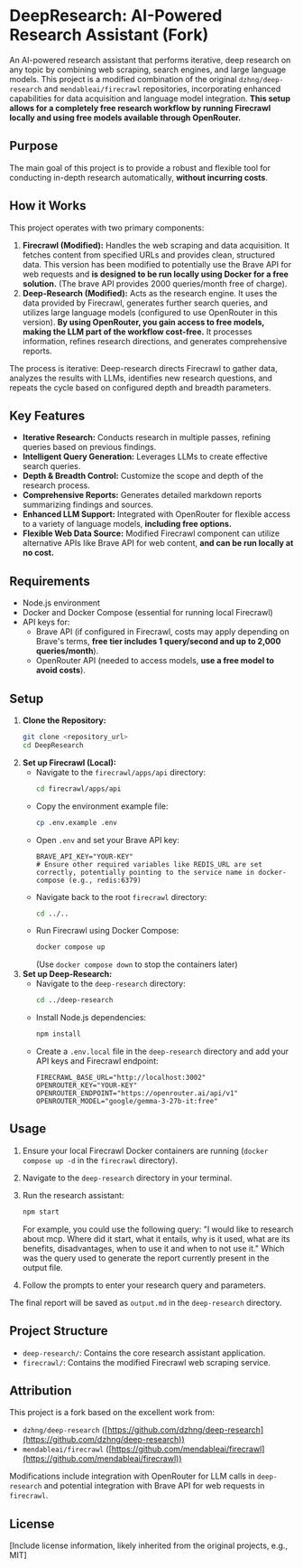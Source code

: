 # DeepResearch: AI-Powered Research Assistant (Fork)

An AI-powered research assistant that performs iterative, deep research on any topic by combining web scraping, search engines, and large language models. This project is a modified combination of the original `dzhng/deep-research` and `mendableai/firecrawl` repositories, incorporating enhanced capabilities for data acquisition and language model integration. **This setup allows for a completely free research workflow by running Firecrawl locally and using free models available through OpenRouter.**

## Purpose

The main goal of this project is to provide a robust and flexible tool for conducting in-depth research automatically, **without incurring costs**.

## How it Works

This project operates with two primary components:

1.  **Firecrawl (Modified):** Handles the web scraping and data acquisition. It fetches content from specified URLs and provides clean, structured data. This version has been modified to potentially use the Brave API for web requests and **is designed to be run locally using Docker for a free solution.** (The brave API provides 2000 queries/month free of charge).
2.  **Deep-Research (Modified):** Acts as the research engine. It uses the data provided by Firecrawl, generates further search queries, and utilizes large language models (configured to use OpenRouter in this version). **By using OpenRouter, you gain access to free models, making the LLM part of the workflow cost-free.** It processes information, refines research directions, and generates comprehensive reports.

The process is iterative: Deep-research directs Firecrawl to gather data, analyzes the results with LLMs, identifies new research questions, and repeats the cycle based on configured depth and breadth parameters.

## Key Features

*   **Iterative Research:** Conducts research in multiple passes, refining queries based on previous findings.
*   **Intelligent Query Generation:** Leverages LLMs to create effective search queries.
*   **Depth & Breadth Control:** Customize the scope and depth of the research process.
*   **Comprehensive Reports:** Generates detailed markdown reports summarizing findings and sources.
*   **Enhanced LLM Support:** Integrated with OpenRouter for flexible access to a variety of language models, **including free options.**
*   **Flexible Web Data Source:** Modified Firecrawl component can utilize alternative APIs like Brave API for web content, **and can be run locally at no cost.**

## Requirements

*   Node.js environment
*   Docker and Docker Compose (essential for running local Firecrawl)
*   API keys for:
    *   Brave API (if configured in Firecrawl, costs may apply depending on Brave's terms, **free tier includes 1 query/second and up to 2,000 queries/month**).
    *   OpenRouter API (needed to access models, **use a free model to avoid costs**).

## Setup

1.  **Clone the Repository:**
    ```bash
    git clone <repository_url>
    cd DeepResearch
    ```
2.  **Set up Firecrawl (Local):**
    *   Navigate to the `firecrawl/apps/api` directory:
        ```bash
        cd firecrawl/apps/api
        ```
    *   Copy the environment example file:
        ```bash
        cp .env.example .env
        ```
    *   Open `.env` and set your Brave API key:
        ```dotenv
        BRAVE_API_KEY="YOUR-KEY"
        # Ensure other required variables like REDIS_URL are set correctly, potentially pointing to the service name in docker-compose (e.g., redis:6379)
        ```
    *   Navigate back to the root `firecrawl` directory:
        ```bash
        cd ../..
        ```
    *   Run Firecrawl using Docker Compose:
        ```bash
        docker compose up 
        ```
        (Use `docker compose down` to stop the containers later)
3.  **Set up Deep-Research:**
    *   Navigate to the `deep-research` directory:
        ```bash
        cd ../deep-research
        ```
    *   Install Node.js dependencies:
        ```bash
        npm install
        ```
    *   Create a `.env.local` file in the `deep-research` directory and add your API keys and Firecrawl endpoint:
        ```dotenv
        FIRECRAWL_BASE_URL="http://localhost:3002"
        OPENROUTER_KEY="YOUR-KEY"
        OPENROUTER_ENDPOINT="https://openrouter.ai/api/v1"
        OPENROUTER_MODEL="google/gemma-3-27b-it:free"
        ```

## Usage

1.  Ensure your local Firecrawl Docker containers are running (`docker compose up -d` in the `firecrawl` directory).
2.  Navigate to the `deep-research` directory in your terminal.
3.  Run the research assistant:
    ```bash
    npm start
    ```

    For example, you could use the following query:
    "I would like to research about mcp. Where did it start, what it entails, why is it used, what are its benefits, disadvantages, when to use it and when to not use it." Which was the query used to generate the report currently present in the output file.

4.  Follow the prompts to enter your research query and parameters.

The final report will be saved as `output.md` in the `deep-research` directory.

## Project Structure

*   `deep-research/`: Contains the core research assistant application.
*   `firecrawl/`: Contains the modified Firecrawl web scraping service.

## Attribution

This project is a fork based on the excellent work from:

*   `dzhng/deep-research` ([https://github.com/dzhng/deep-research](https://github.com/dzhng/deep-research))
*   `mendableai/firecrawl` ([https://github.com/mendableai/firecrawl](https://github.com/mendableai/firecrawl))

Modifications include integration with OpenRouter for LLM calls in `deep-research` and potential integration with Brave API for web requests in `firecrawl`.

## License

[Include license information, likely inherited from the original projects, e.g., MIT] 